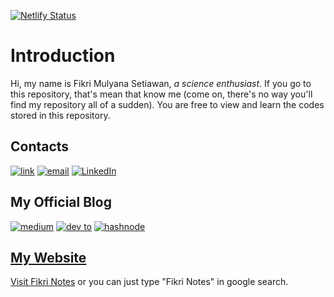 [![Netlify Status](https://api.netlify.com/api/v1/badges/aae2a6ee-380e-4d2d-8f90-e34750b94901/deploy-status)](https://app.netlify.com/sites/fikrinotes/deploys)

# Introduction 
Hi, my name is Fikri Mulyana Setiawan, *a science enthusiast*. If you go to this repository, that's mean that know me (come on, there's no way you'll find my repository all of a sudden). You are free to view and learn the codes stored in this repository.
## Contacts
<a href="https://instagram.com/fikrimulyana_s"> ![link](https://img.shields.io/badge/Instagram-E4405F?style=for-the-badge&logo=instagram&logoColor=white)</a>
<a href="mailto:fikrimulyanasetiawan@gmail.com"> ![email](https://img.shields.io/badge/Gmail-D14836?style=for-the-badge&logo=gmail&logoColor=white)</a>
<a href="https://www.linkedin.com/in/fikri-mulyana-setiawan-004b5b1b0">![LinkedIn](https://img.shields.io/badge/LinkedIn-0077B5?style=for-the-badge&logo=linkedin&logoColor=white)</a>

## My Official Blog 
<a href="https://fikrinotes.medium.com"/> ![medium](https://img.shields.io/badge/Medium-12100E?style=for-the-badge&logo=medium&logoColor=white)</a>
<a href="https://dev.to/fikrinotes">![dev to](https://img.shields.io/badge/dev.to-0A0A0A?style=for-the-badge&logo=dev.to&logoColor=white)</a>
<a href="https://fikrinotes.hashnode.dev">![hashnode](https://img.shields.io/badge/Hashnode-2962FF?style=for-the-badge&logo=hashnode&logoColor=white)</a>
<a href="https://fikrinotes.github.io"> 

## My Website 
Visit [Fikri Notes](https://fikrinotes.netlify.app) or you can just type "Fikri Notes" in google search.

